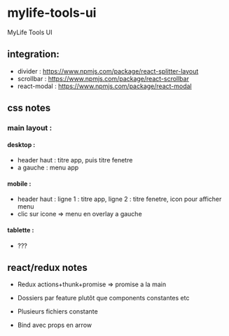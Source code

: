 # mylife-tools-ui
MyLife Tools UI

## integration:
* divider : https://www.npmjs.com/package/react-splitter-layout
* scrollbar : https://www.npmjs.com/package/react-scrollbar
* react-modal : https://www.npmjs.com/package/react-modal

## css notes

### main layout :

#### desktop :
* header haut : titre app, puis titre fenetre
* a gauche : menu app

#### mobile :
* header haut : ligne 1 : titre app, ligne 2 : titre fenetre, icon pour afficher menu
* clic sur icone => menu en overlay a gauche

#### tablette :
* ???

## react/redux notes

* Redux actions+thunk+promise => promise a la main
* Dossiers par feature plutôt que components constantes etc
* Plusieurs fichiers constante

* Bind avec props en arrow
